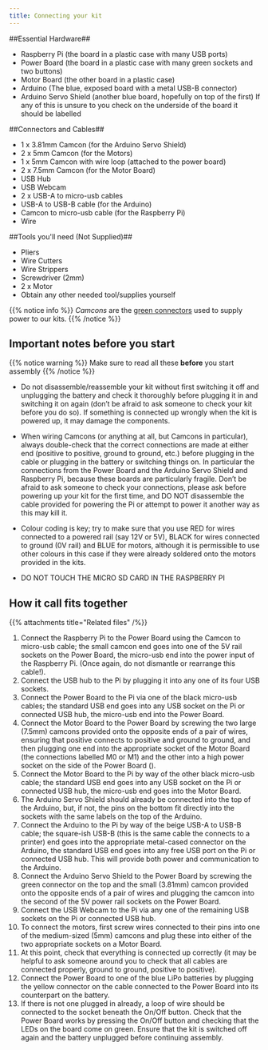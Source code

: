 ```yaml
---
title: Connecting your kit
---
```


##Essential Hardware##
- Raspberry Pi (the board in a plastic case with many USB ports)
- Power Board (the board in a plastic case with many green sockets and two buttons)
- Motor Board (the other board in a plastic case)
- Arduino (The blue, exposed board with a metal USB-B connector)
- Arduino Servo Shield (another blue board, hopefully on top of the first)
If any of this is unsure to you check on the underside of the board it should be labelled 

##Connectors and Cables##
- 1 x 3.81mm Camcon (for the Arduino Servo Shield)
- 2 x 5mm Camcon (for the Motors)
- 1 x 5mm Camcon with wire loop (attached to the power board)
- 2 x 7.5mm Camcon (for the Motor Board)
- USB Hub
- USB Webcam
- 2 x USB-A to micro-usb cables
- USB-A to USB-B cable (for the Arduino)
- Camcon to micro-usb cable (for the Raspberry Pi)
- Wire

##Tools you'll need (Not Supplied)##
- Pliers
- Wire Cutters
- Wire Strippers
- Screwdriver (2mm)
- 2 x Motor
- Obtain any other needed tool/supplies yourself 

{{% notice info %}}
_Camcons_ are the [green connectors](../kit-assembly.files/camcons.png) used to supply power to our kits.
{{% /notice %}}

## Important notes before you start
{{% notice warning %}}
Make sure to read all these **before** you start assembly
{{% /notice %}}

- Do not disassemble/reassemble your kit without first switching it off and unplugging the battery and check it thoroughly before plugging it in and switching it on again (don’t be afraid to ask someone to check your kit before you do so). If something is connected up wrongly when the kit is powered up, it may damage the components.

- When wiring Camcons (or anything at all, but Camcons in particular), always double-check that the correct connections are made at either end (positive to positive, ground to ground, etc.) before plugging in the cable or plugging in the battery or switching things on. In particular the connections from the Power Board and the Arduino Servo Shield and Raspberry Pi, because these boards are particularly fragile. Don’t be afraid to ask someone to check your connections, please ask before powering up your kit for the first time, and DO NOT disassemble the cable provided for powering the Pi or attempt to power it another way as this may kill it.

- Colour coding is key; try to make sure that you use RED for wires connected to a powered rail (say 12V or 5V), BLACK for wires connected to ground (0V rail) and BLUE for motors, although it is permissible to use other colours in this case if they were already soldered onto the motors provided in the kits.

- DO NOT TOUCH THE MICRO SD CARD IN THE RASPBERRY PI

## How it call fits together

{{% attachments title="Related files" /%}}

1. Connect the Raspberry Pi to the Power Board using the Camcon to micro-usb cable; the small camcon end goes into one of the 5V rail sockets on the Power Board, the micro-usb end into the power input of the Raspberry Pi. (Once again, do not dismantle or rearrange this cable!).
2. Connect the USB hub to the Pi by plugging it into any one of its four USB sockets.
3. Connect the Power Board to the Pi via one of the black micro-usb cables; the standard USB end goes into any USB socket on the Pi or connected USB hub, the micro-usb end into the Power Board.
4. Connect the Motor Board to the Power Board by screwing the two large (7.5mm) camcons provided onto the opposite ends of a pair of wires, ensuring that positive connects to positive and ground to ground, and then plugging one end into the appropriate socket of the Motor Board (the connections labelled M0 or M1) and the other into a high power socket on the side of the Power Board ().
5. Connect the Motor Board to the Pi by way of the other black micro-usb cable; the standard USB end goes into any USB socket on the Pi or connected USB hub, the micro-usb end goes into the Motor Board.
6. The Arduino Servo Shield should already be connected into the top of the Arduino, but, if not, the pins on the bottom fit directly into the sockets with the same labels on the top of the Arduino.
7. Connect the Arduino to the Pi by way of the beige USB-A to USB-B cable; the square-ish USB-B (this is the same cable the connects to a printer) end goes into the appropriate metal-cased connector on the Arduino, the standard USB end goes into any free USB port on the Pi or connected USB hub. This will provide both power and communication to the Arduino.
8. Connect the Arduino Servo Shield to the Power Board by screwing the green connector on the top and the small (3.81mm) camcon provided onto the opposite ends of a pair of wires and plugging the camcon into the second of the 5V power rail sockets on the Power Board.
9. Connect the USB Webcam to the Pi via any one of the remaining USB sockets on the Pi or connected USB hub.
10. To connect the motors, first screw wires connected to their pins into one of the medium-sized (5mm) camcons and plug these into either of the two appropriate sockets on a Motor Board.
11. At this point, check that everything is connected up correctly (it may be helpful to ask someone around you to check that all cables are connected properly, ground to ground, positive to positive).
12. Connect the Power Board to one of the blue LiPo batteries by plugging the yellow connector on the cable connected to the Power Board into its counterpart on the battery. 
13. If there is not one plugged in already, a loop of wire should be connected to the socket beneath the On/Off button. Check that the Power Board works by pressing the On/Off button and checking that the LEDs on the board come on green. Ensure that the kit is switched off again and the battery unplugged before continuing assembly.

